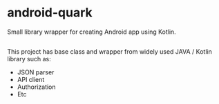 # android-quark
Small library wrapper for creating Android app using Kotlin.

##

This project has base class and wrapper from widely used JAVA / Kotlin library such as:

- JSON parser
- API client
- Authorization
- Etc